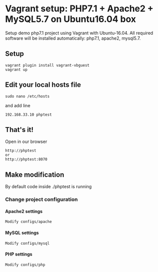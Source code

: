 Vagrant setup: PHP7.1 + Apache2 + MySQL5.7 on Ubuntu16.04 box
==========

Setup demo php7.1 project using Vagrant with Ubuntu-16.04.
All required software will be installed automatically:
php7.1,
apache2,
mysql5.7.


## Setup

```
vagrant plugin install vagrant-vbguest
vagrant up
```

## Edit your local hosts file

```
sudo nano /etc/hosts
```

and add line

```
192.168.33.10 phptest
```

## That's it!

Open in our browser

```
http://phptest
or
http://phptest:8070
```
## Make modification

By default code inside ./phptest is running

### Change project configuration

#### Apache2 settings

```
Modify configs/apache
```

#### MySQL settings

```
Modify configs/mysql
```

#### PHP settings

```
Modify configs/php
```
